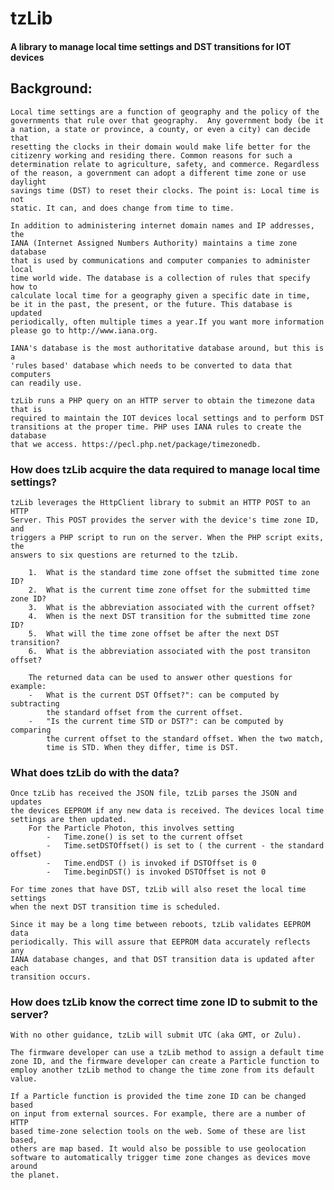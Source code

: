 # tzLib

#### A library to manage local time settings and DST transitions for IOT devices


## Background:
	Local time settings are a function of geography and the policy of the 
	governments that rule over that geography.  Any government body (be it 
	a nation, a state or province, a county, or even a city) can decide that 
	resetting the clocks in their domain would make life better for the 
	citizenry working and residing there. Common reasons for such a 
	determination relate to agriculture, safety, and commerce. Regardless 
	of the reason, a government can adopt a different time zone or use daylight 
	savings time (DST) to reset their clocks. The point is: Local time is not 
	static. It can, and does change from time to time.
	
	In addition to administering internet domain names and IP addresses, the
	IANA (Internet Assigned Numbers Authority) maintains a time zone database 
	that is used by communications and computer companies to administer local 
	time world wide. The database is a collection of rules that specify how to 
	calculate local time for a geography given a specific date in time,
	be it in the past, the present, or the future. This database is updated 
	periodically, often multiple times a year.If you want more information
	please go to http://www.iana.org.
	
	IANA's database is the most authoritative database around, but this is a 
	'rules based' database which needs to be converted to data that computers
	can readily use. 

	tzLib runs a PHP query on an HTTP server to obtain the timezone data that is 
	required to maintain the IOT devices local settings and to perform DST 
	transitions at the proper time. PHP uses IANA rules to create the database 
	that we access. https://pecl.php.net/package/timezonedb.




### How does tzLib acquire the data required to manage local time settings?
	
	tzLib leverages the HttpClient library to submit an HTTP POST to an HTTP
	Server. This POST provides the server with the device's time zone ID, and
	triggers a PHP script to run on	the server. When the PHP script exits, the 
	answers to six questions are returned to the tzLib.
	
		1. 	What is the standard time zone offset the submitted time zone ID?
		2. 	What is the current time zone offset for the submitted time zone ID?
		3. 	What is the abbreviation associated with the current offset?
		4. 	When is the next DST transition for the submitted time zone ID?
		5. 	What will the time zone offset be after the next DST transition?
		6. 	What is the abbreviation associated with the post transiton offset?
	
		The returned data can be used to answer other questions for example:
		-   What is the current DST Offset?": can be computed by subtracting 
			the standard offset from the current offset.
		-	"Is the current time STD or DST?": can be computed by comparing 
			the current offset to the standard offset. When the two match,
			time is STD. When they differ, time is DST. 
	
	
	
	
### What does tzLib do with the data?

	Once tzLib has received the JSON file, tzLib parses the JSON and updates 
	the devices EEPROM if any new data is received. The devices local time 
	settings are then updated. 
		For the Particle Photon, this involves setting
			-	Time.zone() is set to the current offset
			-	Time.setDSTOffset() is set to ( the current - the standard offset)
			-	Time.endDST () is invoked if DSTOffset is 0
			-	Time.beginDST() is invoked DSTOffset is not 0
	
	For time zones that have DST, tzLib will also reset the local time settings
	when the next DST transition time is scheduled.
	
	Since it may be a long time between reboots, tzLib validates EEPROM data
	periodically. This will assure that EEPROM data accurately reflects any
	IANA database changes, and that DST transition data is updated after each
	transition occurs. 



### How does tzLib know the correct time zone ID to submit to the server?

	With no other guidance, tzLib will submit UTC (aka GMT, or Zulu).

	The firmware developer can use a tzLib method to assign a default time
	zone ID, and the firmware developer can create a Particle function to
	employ another tzLib method to change the time zone from its default value.

	If a Particle function is provided the time zone ID can be changed based 
	on input from external sources. For example, there are a number of HTTP
	based time-zone selection tools on the web. Some of these are list based,
	others are map based. It would also be possible to use geolocation
	software to automatically trigger time zone changes as devices move around
	the planet. 